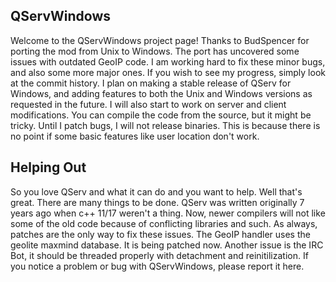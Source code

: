 ## QServWindows

Welcome to the QServWindows project page! Thanks to BudSpencer for porting the mod from Unix to Windows. 
The port has uncovered some issues with outdated GeoIP code. I am working hard to fix these minor bugs, 
and also some more major ones. If you wish to see my progress, simply look at the commit history. I 
plan on making a stable release of QServ for Windows, and adding features to both the Unix and Windows 
versions as requested in the future. I will also start to work on server and client modifications.
You can compile the code from the source, but it might be tricky. Until I patch bugs, I will not release
binaries. This is because there is no point if some basic features like user location don't work.

## Helping Out

So you love QServ and what it can do and you want to help. Well that's great. There are many things to be 
done. QServ was written originally 7 years ago when c++ 11/17 weren't a thing. Now, newer compilers will 
not like some of the old code because of conflicting libraries and such. As always, patches are the only 
way to fix these issues. The GeoIP handler uses the geolite maxmind database. It is being patched now.
Another issue is the IRC Bot, it should be threaded properly with detachment and reinitilization. If you notice a problem or bug with QServWindows, please report it here.



